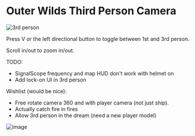 # Outer Wilds Third Person Camera

![3rd person](https://user-images.githubusercontent.com/22628069/142057019-e2dcca28-6838-4b94-b45a-29843d44ab62.png)

Press V or the left directional button to toggle between 1st and 3rd person.

Scroll in/out to zoom in/out.

TODO:
- SignalScope frequency and map HUD don't work with helmet on
- Add lock-on UI in 3rd person

Wishlist (would be nice):
- Free rotate camera 360 and with player camera (not just ship).
- Actually catch fire in fires
- Allow 3rd person in the dream (need a new player model)

![image](https://user-images.githubusercontent.com/22628069/142536103-386cda90-2d35-4c95-8e98-05e7ab2081cc.png)
